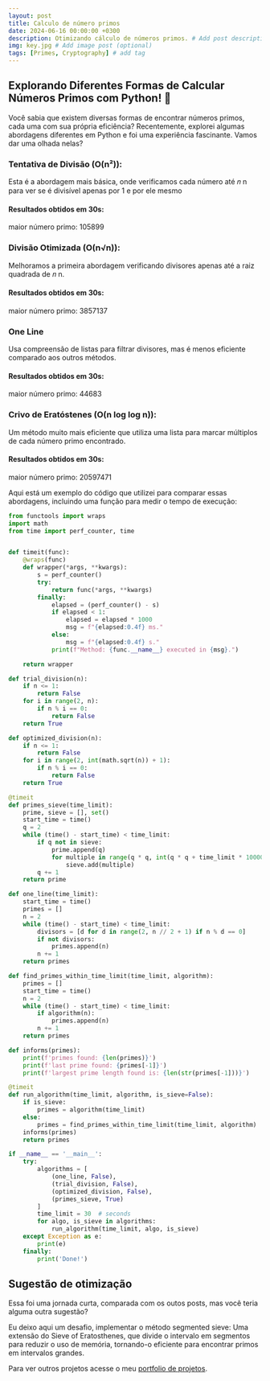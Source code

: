```yaml
---
layout: post
title: Calculo de número primos
date: 2024-06-16 00:00:00 +0300
description: Otimizando cálculo de números primos. # Add post description (optional)
img: key.jpg # Add image post (optional)
tags: [Primes, Cryptography] # add tag
---
```


## Explorando Diferentes Formas de Calcular Números Primos com Python! 🐍

Você sabia que existem diversas formas de encontrar números primos, cada uma com sua própria eficiência? Recentemente, explorei algumas abordagens diferentes em Python e foi uma experiência fascinante. Vamos dar uma olhada nelas?


### Tentativa de Divisão (O(n²)): 

Esta é a abordagem mais básica, onde verificamos cada número até 𝑛 n para ver se é divisível apenas por 1 e por ele mesmo
#### Resultados obtidos em 30s:
maior número primo: 105899

### Divisão Otimizada (O(n√n)): 

Melhoramos a primeira abordagem verificando divisores apenas até a raiz quadrada de 𝑛 n.
#### Resultados obtidos em 30s:
maior número primo: 3857137


### One Line

Usa compreensão de listas para filtrar divisores, mas é menos eficiente comparado aos outros métodos.
#### Resultados obtidos em 30s:
maior número primo: 44683


### Crivo de Eratóstenes (O(n log log n)): 

Um método muito mais eficiente que utiliza uma lista para marcar múltiplos de cada número primo encontrado.
#### Resultados obtidos em 30s:
maior número primo: 20597471


Aqui está um exemplo do código que utilizei para comparar essas abordagens, incluindo uma função para medir o tempo de execução:


```python
from functools import wraps
import math
from time import perf_counter, time


def timeit(func):
    @wraps(func)
    def wrapper(*args, **kwargs):
        s = perf_counter()
        try:
            return func(*args, **kwargs)
        finally:
            elapsed = (perf_counter() - s)
            if elapsed < 1:
                elapsed = elapsed * 1000
                msg = f"{elapsed:0.4f} ms."
            else:
                msg = f"{elapsed:0.4f} s."
            print(f"Method: {func.__name__} executed in {msg}.")

    return wrapper

def trial_division(n):
    if n <= 1:
        return False
    for i in range(2, n):
        if n % i == 0:
            return False
    return True

def optimized_division(n):
    if n <= 1:
        return False
    for i in range(2, int(math.sqrt(n)) + 1):
        if n % i == 0:
            return False
    return True

@timeit
def primes_sieve(time_limit):
    prime, sieve = [], set()
    start_time = time()
    q = 2
    while (time() - start_time) < time_limit:
        if q not in sieve:
            prime.append(q)
            for multiple in range(q * q, int(q * q + time_limit * 10000), q):
                sieve.add(multiple)
        q += 1
    return prime

def one_line(time_limit):
    start_time = time()
    primes = []
    n = 2
    while (time() - start_time) < time_limit:
        divisors = [d for d in range(2, n // 2 + 1) if n % d == 0]
        if not divisors:
            primes.append(n)
        n += 1
    return primes

def find_primes_within_time_limit(time_limit, algorithm):
    primes = []
    start_time = time()
    n = 2
    while (time() - start_time) < time_limit:
        if algorithm(n):
            primes.append(n)
        n += 1
    return primes

def informs(primes):
    print(f'primes found: {len(primes)}')
    print(f'last prime found: {primes[-1]}')
    print(f'largest prime length found is: {len(str(primes[-1]))}')

@timeit
def run_algorithm(time_limit, algorithm, is_sieve=False):
    if is_sieve:
        primes = algorithm(time_limit)
    else:
        primes = find_primes_within_time_limit(time_limit, algorithm)
    informs(primes)
    return primes

if __name__ == '__main__':
    try:
        algorithms = [
            (one_line, False),
            (trial_division, False),
            (optimized_division, False),
            (primes_sieve, True)
        ]
        time_limit = 30  # seconds
        for algo, is_sieve in algorithms:
            run_algorithm(time_limit, algo, is_sieve)
    except Exception as e:
        print(e)
    finally:
        print('Done!')

```


## Sugestão de otimização

Essa foi uma jornada curta, comparada com os outos posts, mas você teria alguma outra sugestão? 

Eu deixo aqui um desafio, implementar o método segmented sieve: Uma extensão do Sieve of Eratosthenes, que divide o intervalo em segmentos para reduzir o uso de memória, tornando-o eficiente para encontrar primos em intervalos grandes.



Para ver outros projetos acesse o meu [portfolio de projetos](https://github.com/mabittar/Portfolio).

